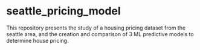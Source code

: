 # seattle_pricing_model
This repository presents the study of a housing pricing dataset from the seattle area, and the creation and comparison of 3 ML predictive models to determine house pricing.
